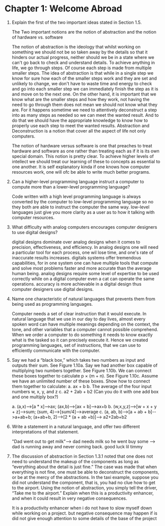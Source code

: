 # Chapter 1: Welcome Abroad

1. Explain the first of the two important ideas stated in Section 1.5.

    The Two important notions are the notion of abstraction and the notion of hardware vs. software

    The notion of abstraction is the ideology that whilst working on something we should not be so taken away by the details so that it hinders our actual progress, neither should we be in a state where we can't go back to check and understand details. To achieve anything in life, we go through steps. Of course each step is made from multiple smaller steps. The idea of abstraction is that while in a single step we know for sure how each of the smaller steps work and they are set and unlikely to change, we don't have to waste time and energy to check and go into each smaller step we can immediately finish the step as it is and move on to the next one. On the other hand, it is important that we know what are the smaller steps and how they work, not having the need to go through them does not mean we should not know what they are. For it happens sometime we need to attentively deconstruct a step into as many steps as needed so we can meet the wanted result. And to do that we should have the appropriate knowledge to know how to properly use each step to meet the wanted results. Abstraction and Deconstruction  is a notion that cover all the aspect of life not only computers.

    The notion of hardware versus software is one that preaches to treat hardware and software as one rather than treating each as if it is its own special domain. This notion is pretty clear. To achieve higher levels of intellect we should treat our learning of these to concepts as essential to one another. It is self explanatory kinda if one knows how computer resources work, one will ofc be able to write much better programs.

2. Can a higher-level programming language instruct a computer to compute more than a lower-level programming language?

    Code written with a high level programming language is always converted by the computer to low-level programming language so no they both are able to instruct the computer the same way. low-level languages just give you more clarity as a user as to how it talking with computer resources.

3. What difficulty with analog computers encourages computer designers to use digital designs?
    
    digital designs dominate over analog designs when it comes to precision, effectiveness, and efficiency. In analog designs one will need a particular tool for each process, one wil lose time, and one's rate of inaccurate results increases. digitals systems offer tremendous capabilities, for in one system one can have multiple tools that compute and solve most problems faster and more accurate than the average human being. analog designs require some level of expertise to be used correctly while on a digital computer even a cat can operate the same operations. accuracy  is more achievable in a digital design thus computer designers use digital designs.

4. Name one characteristic of natural languages that prevents them from being used as programming languages.

    Computer needs a set of clear instruction that it would execute. In natural language that we use in our day to day lives, almost every spoken word can have multiple meanings depending on the context, the tone, and other variables that a computer cannot possible comprehend. When we order a computer to do something it needs to know exactly what is the tasked so it can precisely execute it. Hence we created programming languages, set of instructions, that we can use to efficiently communicate with the computer.

5. Say we had a “black box,” which takes two numbers as input and outputs their sum. See Figure 1.10a. Say we had another box capable of multiplying two numbers together. See Figure 1.10b. We can connect these boxes together to calculate p × (m + n). See Figure 1.10c. Assume we have an unlimited number of these boxes. Show how to connect them together to calculate:
a. ax + b
b. The average of the four input numbers w, x, y, and z
c. a2 + 2ab + b2 (Can you do it with one add box and one multiply box?)

    a. (a,x)-->[a * x]-->ax; (ax,b)-->[ax + b]-->ax+b
    b. (w,x,y,z)-->[w + x + y + z]-->sum; (sum, 4)-->[sum/4]-->average
    c. (a, ab, b)-->[a + ab + b]-->a+ab+b; (a+ab+b, 2)-->[2 * (a + ab +b)]--> a2+2ab+b2

6. Write a statement in a natural language, and offer two different interpretations of that statement.

    "Dad went out to get milk"--> dad needs milk so he went buy some
                              --> dad is running away and never coming back. good luck lil    timmy

7. The discussion of abstraction in Section 1.3.1 noted that one does not need to understand the makeup of the components as long as “everything about the detail is just fine.” The case was made that when everything is not fine, one must be able to deconstruct the components, or be at the mercy of the abstractions. In the taxi example, suppose you did not understand the component, that is, you had no clue how to get to the airport. Using the notion of abstraction, you simply tell the driver, “Take me to the airport.” Explain when this is a productivity enhancer, and when it could result in very negative consequences.

    It is a productivity enhancer when i do not have to slow myself down while working on a project. but negative consequence may happen if is did not give enough attention to some details of the base of the project

